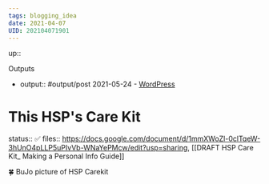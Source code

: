 ```yaml
---
tags: blogging_idea
date: 2021-04-07
UID: 202104071901
---
```

up:: 

Outputs
- output:: #output/post 2021-05-24 - [WordPress](https://maryswritinggarden.wordpress.com/2021/05/24/hsp-care-kit/)
# This HSP's Care Kit
status:: ✅
files:: https://docs.google.com/document/d/1mmXWoZl-0clTqeW-3hUnO4pLLP5uPIvVb-WNaYePMcw/edit?usp=sharing, [[DRAFT HSP Care Kit_ Making a Personal Info Guide]]

<aside>
🍀 BuJo picture of HSP Carekit
</aside>
